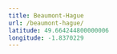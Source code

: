 ```yaml
---
title: Beaumont-Hague
url: /beaumont-hague/
latitude: 49.664244800000006
longitude: -1.8370229
---
```

